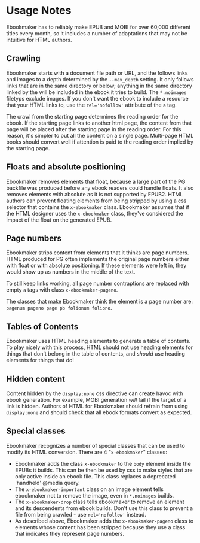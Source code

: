 # Usage Notes

Ebookmaker has to reliably make EPUB and MOBI for over 60,000 different titles every month, so it includes a number of adaptations that may not be intuitive for HTML authors.

## Crawling

Ebookmaker starts with a document file path or URL, and the follows links and images to a depth determined by the `--max_depth` setting. It only follows links that are in the same directory or below; anything in the same directory linked by the will be included in the ebook it tries to build. The `*.noimages` filetyps exclude images. If you don't want the ebook to include a resource that your HTML links to, use the `rel='nofollow'` attribute of the `a` tag.

The crawl from the starting page determines the reading order for the ebook. If the starting page links to another html page, the content from that page will be placed after the starting page in the reading order. For this reason, it's simpler to put all the content on a single page. Multi-page HTML books should convert well if attention is paid to the reading order implied by the starting page.

## Floats and absolute positioning

Ebookmaker removes elements that float, because a large part of the PG backfile was produced before any ebook readers could handle floats. It also removes elements with absolute as it is not supported by EPUB2. HTML authors can prevent floating elements from being stripped by using a css selector that contains the `x-ebookmaker` class. Ebookmaker assumes that if the HTML designer uses the `x-ebookmaker` class, they've considered the impact of the float on the generated EPUB.

## Page numbers

Ebookmaker strips content from elements that it thinks are page numbers. HTML produced for PG often implements the original page numbers either with float or with absolute positioning. If these elements were left in, they would show up as numbers in the middle of the text.

To still keep links working, all page number contraptions are replaced with empty `a` tags with class `x-ebookmaker-pageno`.

The classes that make Ebookmaker think the element is a page number are: `pagenum pageno page pb folionum foliono`.

## Tables of Contents

Ebookmaker uses HTML heading elements to generate a table of contents. To play nicely with this process, HTML should not use heading elements for things that don't belong in the table of contents, and _should_ use heading elements for things that do!

## Hidden content

Content hidden by the `display:none` css directive can create havoc with ebook generation. For example, MOBI generation _will_ fail if the target of a link is hidden. Authors of HTML for Ebookmaker should refrain from using `display:none` and should check that all ebook formats convert as expected.

## Special classes

Ebookmaker recognizes a number of special classes that can be used to modify its HTML conversion. There are 4 "`x-ebookmaker`" classes:

 - Ebookmaker adds the class `x-ebookmaker` to the `body` element inside the EPUBs it builds. This can be then be used by css to make styles that are only active inside an ebook file. This class replaces a deprecated 'handheld' @media query.
 - The `x-ebookmaker-important` class on an image element tells ebookmaker not to remove the image, even in `*.noimages` builds.
 - The `x-ebookmaker-drop` class tells ebookmaker to remove an element and its descendents from ebook builds. Don't use this class to prevent a file from being crawled - use `rel='nofollow'` instead.
 - As described above, Ebookmaker adds the `x-ebookmaker-pageno` class to  elements whose content has been stripped because they use a class that indicates they represent page numbers.

